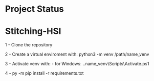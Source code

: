 # Project Status


# Stitching-HSI

1 - Clone the repository

2 - Create a virtual enviroment with:
    python3 -m venv /path/name_venv

3 - Activate venv with:
    - for Windows:
        .\.name_venv\Scripts\Activate.ps1

4 - 
    py -m pip install -r requirements.txt